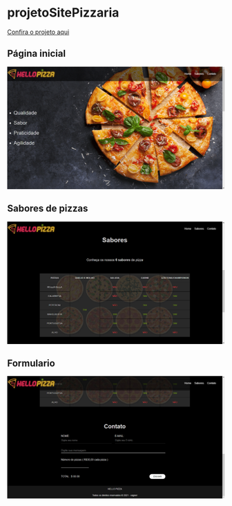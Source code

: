# projetoSitePizzaria

[Confira o projeto aqui](http://vagnersilvas.github.io/projetoSitePizzaria)

## Página inicial

![img](https://github.com/vagnersilvas/projetoSitePizzaria/blob/main/img/home.png)

## Sabores de pizzas

![img](https://github.com/vagnersilvas/projetoSitePizzaria/blob/main/img/sabores.png)

## Formulario

![img](https://github.com/vagnersilvas/projetoSitePizzaria/blob/main/img/footer.png)
